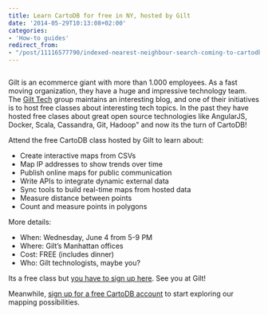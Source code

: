 ```yaml
---
title: Learn CartoDB for free in NY, hosted by Gilt
date: '2014-05-29T10:13:08+02:00'
categories:
- 'How-to guides'
redirect_from:
- "/post/11116577790/indexed-nearest-neighbour-search-coming-to-cartodb/"
---
```


<img src="http://i.imgur.com/L82xFqt.png" alt=""/>

Gilt is an ecommerce giant with more than 1.000 employees. As a fast moving organization, they have a huge and impressive technology team. The <a href="http://tech.gilt.com/">Gilt Tech</a> group maintains an interesting blog, and one of their initiatives is to host free classes about interesting tech topics. In the past they have hosted free clases about great open source technologies like AngularJS, Docker, Scala, Cassandra, Git, Hadoop" and now its the turn of CartoDB!

Attend the free CartoDB class hosted by Gilt to learn about:

- Create interactive maps from CSVs
- Map IP addresses to show trends over time
- Publish online maps for public communication
- Write APIs to integrate dynamic external data
- Sync tools to build real-time maps from hosted data
- Measure distance between points
- Count and measure points in polygons

More details:

- When:  Wednesday, June 4 from 5-9 PM
- Where: Gilt’s Manhattan offices
- Cost: FREE (includes dinner)
- Who: Gilt technologists, maybe you?

Its a free class but <a href="http://tech.gilt.com/post/85273727529/our-next-free-class-at-gilt-cartodb-on-june-4">you have to sign up here</a>. See you at Gilt!

Meanwhile, <a href="http://cartodb.com/pricing">sign up for a free CartoDB account</a> to start exploring our mapping possibilities.
